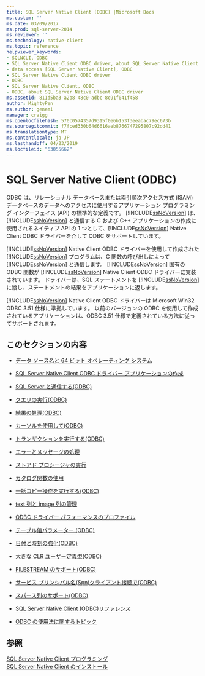 ```yaml
---
title: SQL Server Native Client (ODBC) |Microsoft Docs
ms.custom: ''
ms.date: 03/09/2017
ms.prod: sql-server-2014
ms.reviewer: ''
ms.technology: native-client
ms.topic: reference
helpviewer_keywords:
- SQLNCLI, ODBC
- SQL Server Native Client ODBC driver, about SQL Server Native Client ODBC driver
- data access [SQL Server Native Client], ODBC
- SQL Server Native Client ODBC driver
- ODBC
- SQL Server Native Client, ODBC
- ODBC, about SQL Server Native Client ODBC driver
ms.assetid: 811d5ba3-a2b8-48c0-adbc-8c91f041f458
author: MightyPen
ms.author: genemi
manager: craigg
ms.openlocfilehash: 570c0574357d9315f0e6b153f3eeabac79ec673b
ms.sourcegitcommit: f7fced330b64d6616aeb8766747295807c92dd41
ms.translationtype: MT
ms.contentlocale: ja-JP
ms.lasthandoff: 04/23/2019
ms.locfileid: "63055662"
---
```

# <a name="sql-server-native-client-odbc"></a>SQL Server Native Client (ODBC)
  ODBC は、リレーショナル データベースまたは索引順次アクセス方式 (ISAM) データベースのデータへのアクセスに使用するアプリケーション プログラミング インターフェイス (API) の標準的な定義です。 [!INCLUDE[ssNoVersion](../../../includes/ssnoversion-md.md)] は、[!INCLUDE[ssNoVersion](../../../includes/ssnoversion-md.md)] と通信する C および C++ アプリケーションの作成に使用されるネイティブ API の 1 つとして、[!INCLUDE[ssNoVersion](../../../includes/ssnoversion-md.md)] Native Client ODBC ドライバーを介して ODBC をサポートしています。  
  
 [!INCLUDE[ssNoVersion](../../../includes/ssnoversion-md.md)] Native Client ODBC ドライバーを使用して作成された [!INCLUDE[ssNoVersion](../../../includes/ssnoversion-md.md)] プログラムは、C 関数の呼び出しによって [!INCLUDE[ssNoVersion](../../../includes/ssnoversion-md.md)] と通信します。 [!INCLUDE[ssNoVersion](../../../includes/ssnoversion-md.md)] 固有の ODBC 関数が [!INCLUDE[ssNoVersion](../../../includes/ssnoversion-md.md)] Native Client ODBC ドライバーに実装されています。 ドライバーは、SQL ステートメントを [!INCLUDE[ssNoVersion](../../../includes/ssnoversion-md.md)] に渡し、ステートメントの結果をアプリケーションに返します。  
  
 [!INCLUDE[ssNoVersion](../../../includes/ssnoversion-md.md)] Native Client ODBC ドライバーは Microsoft Win32 ODBC 3.51 仕様に準拠しています。 以前のバージョンの ODBC を使用して作成されているアプリケーションは、ODBC 3.51 仕様で定義されている方法に従ってサポートされます。  
  
## <a name="in-this-section"></a>このセクションの内容  
  
-   [データ ソース名と 64 ビット オペレーティング システム](data-source-names-and-64-bit-operating-systems.md)  
  
-   [SQL Server Native Client ODBC ドライバー アプリケーションの作成](creating-a-driver-application.md)  
  
-   [SQL Server と通信する&#40;ODBC&#41;](../../native-client-odbc-communication/communicating-with-sql-server-odbc.md)  
  
-   [クエリの実行&#40;ODBC&#41;](../../native-client-odbc-queries/executing-queries-odbc.md)  
  
-   [結果の処理&#40;ODBC&#41;](../../native-client-odbc-results/processing-results-odbc.md)  
  
-   [カーソルを使用して&#40;ODBC&#41;](../../native-client-odbc-cursors/using-cursors-odbc.md)  
  
-   [トランザクションを実行する&#40;ODBC&#41;](../../../database-engine/dev-guide/performing-transactions-odbc.md)  
  
-   [エラーとメッセージの処理](../../native-client-odbc-error-messages/handling-errors-and-messages.md)  
  
-   [ストアド プロシージャの実行](../../native-client-odbc-stored-procedures/running-stored-procedures.md)  
  
-   [カタログ関数の使用](using-catalog-functions.md)  
  
-   [一括コピー操作を実行する&#40;ODBC&#41;](../../native-client-odbc-bulk-copy-operations/performing-bulk-copy-operations-odbc.md)  
  
-   [text 列と image 列の管理](../../native-client-odbc-text-image-columns/managing-text-and-image-columns.md)  
  
-   [ODBC ドライバー パフォーマンスのプロファイル](profiling-odbc-driver-performance.md)  
  
-   [テーブル値パラメーター &#40;ODBC&#41;](../../native-client-odbc-table-valued-parameters/table-valued-parameters-odbc.md)  
  
-   [日付と時刻の強化&#40;ODBC&#41;](../../native-client-odbc-date-time/date-and-time-improvements-odbc.md)  
  
-   [大きな CLR ユーザー定義型&#40;ODBC&#41;](large-clr-user-defined-types-odbc.md)  
  
-   [FILESTREAM のサポート&#40;ODBC&#41;](filestream-support-odbc.md)  
  
-   [サービス プリンシパル名&#40;Spn&#41;クライアント接続で&#40;ODBC&#41;](service-principal-names-spns-in-client-connections-odbc.md)  
  
-   [スパース列のサポート&#40;ODBC&#41;](sparse-columns-support-odbc.md)  
  
-   [SQL Server Native Client &#40;ODBC&#41;リファレンス](../../../database-engine/dev-guide/sql-server-native-client-odbc-reference.md)  
  
-   [ODBC の使用法に関するトピック](../../native-client-odbc-how-to/odbc-how-to-topics.md)  
  
## <a name="see-also"></a>参照  
 [SQL Server Native Client プログラミング](../sql-server-native-client-programming.md)   
 [SQL Server Native Client のインストール](../applications/installing-sql-server-native-client.md)  
  
  
